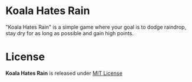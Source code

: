 Koala Hates Rain
================

"Koala Hates Rain" is a simple game where your goal is to dodge raindrop, stay dry for as long as possible and gain high points.

License
=======
**Koala Hates Rain** is released under [MIT License](http://opensource.org/licenses/MIT)
